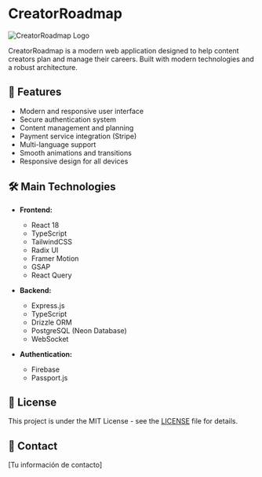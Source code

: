 # CreatorRoadmap

![CreatorRoadmap Logo](logo.png)

CreatorRoadmap is a modern web application designed to help content creators plan and manage their careers. Built with modern technologies and a robust architecture.

## 🚀 Features

- Modern and responsive user interface
- Secure authentication system
- Content management and planning
- Payment service integration (Stripe)
- Multi-language support
- Smooth animations and transitions
- Responsive design for all devices

## 🛠️ Main Technologies

- **Frontend:**

  - React 18
  - TypeScript
  - TailwindCSS
  - Radix UI
  - Framer Motion
  - GSAP
  - React Query

- **Backend:**

  - Express.js
  - TypeScript
  - Drizzle ORM
  - PostgreSQL (Neon Database)
  - WebSocket

- **Authentication:**
  - Firebase
  - Passport.js

## 📝 License

This project is under the MIT License - see the [LICENSE](LICENSE) file for details.

## 📧 Contact

[Tu información de contacto]
